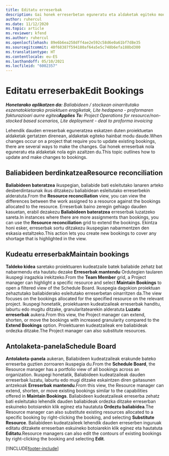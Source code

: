 ```yaml
---
title: Editatu erreserbak
description: Gai honek erreserbetan eguneratu eta aldaketak egiteko moduari buruzko informazioa eskaintzen du.
author: ruhercul
ms.date: 11/12/2020
ms.topic: article
ms.reviewer: kfend
ms.author: ruhercul
ms.openlocfilehash: 89e6b6ea258dff4ae2e592c58d6e0a61bf7d8e35
ms.sourcegitcommit: 40f68387f594180af64a5e5c748b6efa188bd300
ms.translationtype: HT
ms.contentlocale: eu-ES
ms.lasthandoff: 05/10/2021
ms.locfileid: "6002357"
---
```

# <a name="edit-bookings"></a><span data-ttu-id="a05a8-103">Editatu erreserbak</span><span class="sxs-lookup"><span data-stu-id="a05a8-103">Edit Bookings</span></span>

<span data-ttu-id="a05a8-104">_**Honetarako aplikatzen da:** Baliabideen / stockean oinarritutako eszenatokietarako proiektuen eragiketak, Lite hedapena - proformaren fakturazioari aurre egitea_</span><span class="sxs-lookup"><span data-stu-id="a05a8-104">_**Applies To:** Project Operations for resource/non-stocked based scenarios, Lite deployment - deal to proforma invoicing_</span></span>


<span data-ttu-id="a05a8-105">Lehendik dauden erreserbak eguneratzea eskatzen duten proiektuetan aldaketak gertatzen direnean, aldaketak egiteko hainbat modu daude.</span><span class="sxs-lookup"><span data-stu-id="a05a8-105">When changes occur on a project that require you to update existing bookings, there are several ways to make the changes.</span></span> <span data-ttu-id="a05a8-106">Gai honek erreserbak nola eguneratu eta aldaketak nola egin azaltzen du.</span><span class="sxs-lookup"><span data-stu-id="a05a8-106">This topic outlines how to update and make changes to bookings.</span></span>

## <a name="resource-reconciliation"></a><span data-ttu-id="a05a8-107">Baliabideen berdinkatzea</span><span class="sxs-lookup"><span data-stu-id="a05a8-107">Resource reconciliation</span></span>

<span data-ttu-id="a05a8-108">**Baliabideen bateratzea** ikuspegian, baliabide bati esleitutako lanaren arteko desberdintasunak ikus ditzakezu baliabidean esleitutako erreserbekin alderatuta.</span><span class="sxs-lookup"><span data-stu-id="a05a8-108">From the **Resource reconciliation** view, you can view the differences between the work assigned to a resource against the bookings allocated to the resource.</span></span> <span data-ttu-id="a05a8-109">Erreserbak baino zeregin gehiago dauden kasuetan, erabil dezakezu **Baliabideen bateratzea** erreserbak luzatzeko sareta.</span><span class="sxs-lookup"><span data-stu-id="a05a8-109">In instances where there are more assignments than bookings, you can use the **Resource reconciliation** grid to extend the bookings.</span></span> <span data-ttu-id="a05a8-110">Ekintza honi esker, erreserbak sortu ditzakezu ikuspegian nabarmentzen den eskasia estaltzeko.</span><span class="sxs-lookup"><span data-stu-id="a05a8-110">This action lets you create new bookings to cover any shortage that is highlighted in the view.</span></span>

## <a name="maintain-bookings"></a><span data-ttu-id="a05a8-111">Kudeatu erreserbak</span><span class="sxs-lookup"><span data-stu-id="a05a8-111">Maintain bookings</span></span>

<span data-ttu-id="a05a8-112">**Taldeko kidea** saretako proiektuaren kudeatzaile batek baliabide zehatz bat nabarmendu eta hautatu dezake **Erreserbak mantendu** Ordutegien taularen ikuspegi iragazkia irekitzeko.</span><span class="sxs-lookup"><span data-stu-id="a05a8-112">From the **Team Member** grid, a Project manager can highlight a specific resource and select **Maintain Bookings** to open a filtered view of the Schedule Board.</span></span> <span data-ttu-id="a05a8-113">Ikuspegia dagokion proiektuan zehaztutako baliabiderako esleitutako erreserbetan oinarritzen da.</span><span class="sxs-lookup"><span data-stu-id="a05a8-113">The view focuses on the bookings allocated for the specified resource on the relevant project.</span></span> <span data-ttu-id="a05a8-114">Ikuspegi honetatik, proiektuaren kudeatzaileak erreserbak handitu, laburtu edo mugitu ditzake, granularitatearekin alderatuta **Luzatu erreserbak** aukera.</span><span class="sxs-lookup"><span data-stu-id="a05a8-114">From this view, the Project manager can extend, shorten, or move the bookings with increased granularity compared to the **Extend Bookings** option.</span></span> <span data-ttu-id="a05a8-115">Proiektuaren kudeatzaileak ere baliabideak ordezka ditzake.</span><span class="sxs-lookup"><span data-stu-id="a05a8-115">The Project manager can also substitute resources.</span></span>

## <a name="schedule-board"></a><span data-ttu-id="a05a8-116">Antolaketa-panela</span><span class="sxs-lookup"><span data-stu-id="a05a8-116">Schedule Board</span></span>

<span data-ttu-id="a05a8-117">**Antolaketa-panela** aukeran, Baliabideen kudeatzaileak erakunde bateko erreserba guztien zorroaren ikuspegia du.</span><span class="sxs-lookup"><span data-stu-id="a05a8-117">From the **Schedule Board**, the Resource manager has a portfolio view of all bookings across an organization.</span></span> <span data-ttu-id="a05a8-118">Ikuspegi honetatik, Baliabideen kudeatzaileak dauden erreserbak luzatu, laburtu edo mugi ditzake eskaintzen diren gaitasunen antzekoak **Erreserbak mantendu**.</span><span class="sxs-lookup"><span data-stu-id="a05a8-118">From this view, the Resource manager can extend, shorten, or move existing bookings similar to the capabilities offered in **Maintain Bookings**.</span></span> <span data-ttu-id="a05a8-119">Baliabideen kudeatzaileak erreserba zehatz bati esleitutako lehendik dauden baliabideak ordezka ditzake erreserban eskuineko botoiarekin klik eginez eta hautatuta **Ordeztu baliabidea**.</span><span class="sxs-lookup"><span data-stu-id="a05a8-119">The Resource manager can also substitute existing resources allocated to a specific booking by right-clicking the booking, and selecting **Substitute Resource**.</span></span> <span data-ttu-id="a05a8-120">Baliabideen kudeatzaileek lehendik dauden erreserben inguruak editatu ditzakete erreserban eskuineko botoiarekin klik eginez eta hautatuta **Editatu**.</span><span class="sxs-lookup"><span data-stu-id="a05a8-120">Resource managers can also edit the contours of existing bookings by right-clicking the booking and selecting **Edit**.</span></span>


[!INCLUDE[footer-include](../includes/footer-banner.md)]